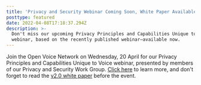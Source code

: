 ```yaml
---
title: 'Privacy and Security Webinar Coming Soon, White Paper Available Now'
posttype: featured
date: 2022-04-08T17:18:37.294Z
description: >-
  Don't miss our upcoming Privacy Principles and Capabilities Unique to Voice
  webinar, based on the recently published webinar—available now.
---
```

Join the Open Voice Network on Wednesday, 20 April for our Privacy Principles and Capabilities Unique to Voice webinar, presented by members of our Privacy and Security Work Group. <a href="https://openvoicenetwork.org/post/privacy-principles-and-capabilities-unique-to-voice-webinar/" target="_blank">Click here</a> to learn more, and don't forget to read the <a href="https://drive.google.com/file/d/1l2KkGQfCwMPi8EWpQu46sk2j74LM8ixD/view?usp=sharing" target="_blank">v2.0 white paper</a> before the event.
